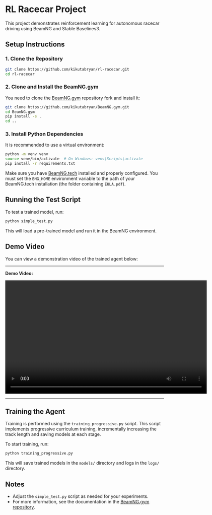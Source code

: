 # RL Racecar Project

This project demonstrates reinforcement learning for autonomous racecar driving using BeamNG and Stable Baselines3.

## Setup Instructions

### 1. Clone the Repository

```bash
git clone https://github.com/kikutabryan/rl-racecar.git
cd rl-racecar
```

### 2. Clone and Install the BeamNG.gym

You need to clone the [BeamNG.gym](https://github.com/kikutabryan/BeamNG.gym.git) repository fork and install it:

```bash
git clone https://github.com/kikutabryan/BeamNG.gym.git
cd BeamNG.gym
pip install -e .
cd ..
```

### 3. Install Python Dependencies

It is recommended to use a virtual environment:

```bash
python -m venv venv
source venv/bin/activate  # On Windows: venv\Scripts\activate
pip install -r requirements.txt
```

Make sure you have [BeamNG.tech](https://beamng.tech/) installed and properly configured. You must set the `BNG_HOME` environment variable to the path of your BeamNG.tech installation (the folder containing `EULA.pdf`).

## Running the Test Script

To test a trained model, run:

```bash
python simple_test.py
```

This will load a pre-trained model and run it in the BeamNG environment.

## Demo Video

You can view a demonstration video of the trained agent below:

---

**Demo Video:**

<video width="640" height="360" controls>
  <source src="videos/demo_lap.mp4" type="video/mp4">
  Your browser does not support the video tag.
</video>

---

## Training the Agent

Training is performed using the `training_progressive.py` script. This script implements progressive curriculum training, incrementally increasing the track length and saving models at each stage.

To start training, run:

```bash
python training_progressive.py
```

This will save trained models in the `models/` directory and logs in the `logs/` directory.

## Notes

- Adjust the `simple_test.py` script as needed for your experiments.
- For more information, see the documentation in the [BeamNG.gym repository](https://github.com/kikutabryan/BeamNG.gym.git).
